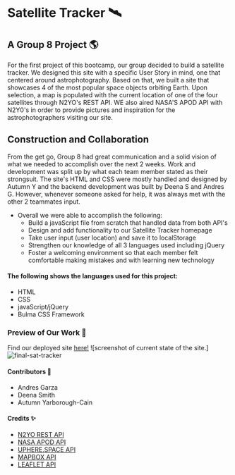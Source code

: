 # Satellite Tracker 🛰
## A Group 8 Project 🌎
For the first project of this bootcamp, our group decided to build a satellite tracker. We designed this site with a specific User Story in mind, one that centered around astrophotography. Based on that, we built a site that showcases 4 of the most popular space objects orbiting Earth. Upon selection, a map is populated with the current location of one of the four satellites through N2YO's REST API. WE also aired NASA'S APOD API with N2Y0's in order to provide pictures and inspiration for the astrophotographers visiting our site.
## Construction and Collaboration 
From the get go, Group 8 had great communication and a solid vision of what we needed to accomplish over the next 2 weeks. Work and development was split up by what each team member stated as their strongsuit. The site's HTML and CSS were mostly handled and designed by Autumn Y and the backend development was built by Deena S and Andres G. However, whenever someone asked for help, it was always met with the other 2 teammates input. 
- Overall we were able to accomplish the following:
    - Build a javaScript file from scratch that handled data from both API's
    - Design and add functionality to our Satellite Tracker homepage
    - Take user input (user location) and save it to localStorage
    - Strengthen our knowledge of all 3 languages used including jQuery
    - Foster a welcoming environment so that each member felt comfortable making mistakes and with learning new technology
#### The following shows the languages used for this project:
* HTML
* CSS
* javaScript/jQuery
* Bulma CSS Framework
### Preview of Our Work 💫
Find our deployed site [here!](https://zurdoc8.github.io/satellite_tracker1.0/)
![screenshot of current state of the site.]![final-sat-tracker](https://user-images.githubusercontent.com/97048430/159814491-85a8689b-3de2-43a4-860c-adf042fc1b5b.png)

#### Contributors 💙
* Andres Garza
* Deena Smith
* Autumn Yarborough-Cain
#### Credits ✨
* [N2YO REST API](https://www.n2yo.com/api/)
* [NASA APOD API](https://api.nasa.gov/)
* [UPHERE.SPACE API](https://rapidapi.com/uphere.space/api/uphere-space1/)
* [MAPBOX API](https://radar.com/product/geofencing)
* [LEAFLET API](https://leafletjs.com/SlavaUkraini/)
